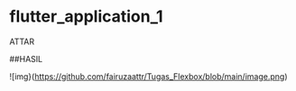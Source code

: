 # flutter_application_1
ATTAR

##HASIL

![img}(https://github.com/fairuzaattr/Tugas_Flexbox/blob/main/image.png)
